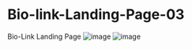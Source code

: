 # Bio-link-Landing-Page-03
 Bio-Link Landing Page
![image](https://user-images.githubusercontent.com/103656552/169651685-5c133a5f-f9f1-4505-8ca5-0c1e23bb8fba.png)
![image](https://user-images.githubusercontent.com/103656552/169651716-8cad0f02-df9a-458c-a2e5-e7c6c91ab99c.png)
